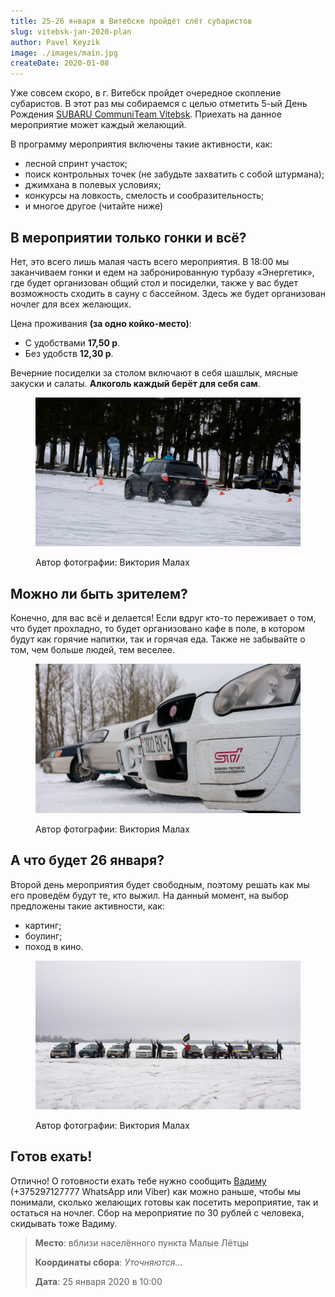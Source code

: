 ```yaml
---
title: 25-26 января в Витебске пройдёт слёт субаристов
slug: vitebsk-jan-2020-plan
author: Pavel Keyzik
image: ./images/main.jpg
createDate: 2020-01-08
---
```


Уже совсем скоро, в г. Витебск пройдет очередное скопление субаристов. В этот раз мы собираемся с целью отметить 5-ый День Рождения <a href="https://vk.com/subaru_team_vitebsk" target="_blank">SUBARU CommuniTeam Vitebsk</a>. Приехать на данное мероприятие может каждый желающий.

В программу мероприятия включены такие активности, как:
- лесной спринт участок;
- поиск контрольных точек (не забудьте захватить с собой штурмана);
- джимхана в полевых условиях;
- конкурсы на ловкость, смелость и сообразительность;
- и многое другое (читайте ниже)

## В мероприятии только гонки и всё?

Нет, это всего лишь малая часть всего мероприятия. В 18:00 мы заканчиваем гонки и едем на забронированную турбазу «Энергетик», где будет организован общий стол и посиделки, также у вас будет возможность сходить в сауну с бассейном. Здесь же будет организован ночлег для всех желающих.

Цена проживания **(за одно койко-место)**:
- С удобствами **17,50 р**.
- Без удобств **12,30 р**.

Вечерние посиделки за столом включают в себя шашлык, мясные закуски и салаты. **Алкоголь каждый берёт для себя сам**.

<figure>

  ![Автомобиль SUBARU Outback во время гонки](./images/race-1.jpg)

  <figcaption>Автор фотографии: Виктория Малах</figcaption>
</figure>

## Можно ли быть зрителем?

Конечно, для вас всё и делается! Если вдруг кто-то переживает о том, что будет прохладно, то будет организовано кафе в поле, в котором будут как горячие напитки, так и горячая еда. Также не забывайте о том, чем больше людей, тем веселее.

<figure>

  ![Несколько автомобилей SUBARU](./images/cars.jpg)

  <figcaption>Автор фотографии: Виктория Малах</figcaption>
</figure>

## А что будет 26 января?

Второй день мероприятия будет свободным, поэтому решать как мы его проведём будут те, кто выжил. На данный момент, на выбор предложены такие активности, как:
- картинг;
- боулинг;
- поход в кино.

<figure>

  ![Общее фото](./images/people.jpg)

  <figcaption>Автор фотографии: Виктория Малах</figcaption>
</figure>

## Готов ехать!

Отлично! О готовности ехать тебе нужно сообщить <a href="https://vk.com/id181924422" target="_blank">Вадиму</a> (+375297127777 WhatsApp или Viber) как можно раньше, чтобы мы понимали, сколько желающих готовы как посетить мероприятие, так и остаться на ночлег. Сбор на мероприятие по 30 рублей с человека, скидывать тоже Вадиму.

> **Место**: вблизи населённого пункта Малые Лётцы
>
> **Координаты сбора**: _Уточняются..._
>
> **Дата**: 25 января 2020 в 10:00
